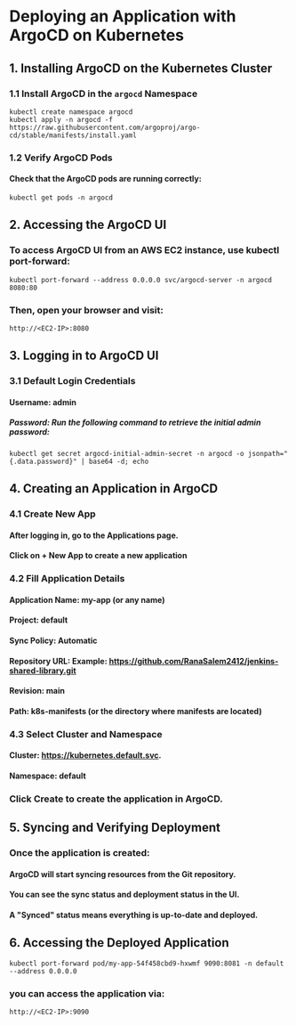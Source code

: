 # Deploying an Application with ArgoCD on Kubernetes
## 1. Installing ArgoCD on the Kubernetes Cluster
### 1.1 Install ArgoCD in the `argocd` Namespace
```
kubectl create namespace argocd
kubectl apply -n argocd -f https://raw.githubusercontent.com/argoproj/argo-cd/stable/manifests/install.yaml
```
### 1.2 Verify ArgoCD Pods
#### Check that the ArgoCD pods are running correctly:
```
kubectl get pods -n argocd
```
## 2. Accessing the ArgoCD UI
### To access ArgoCD UI from an AWS EC2 instance, use kubectl port-forward:
```
kubectl port-forward --address 0.0.0.0 svc/argocd-server -n argocd 8080:80
```
### Then, open your browser and visit:
```
http://<EC2-IP>:8080
```
## 3. Logging in to ArgoCD UI
### 3.1 Default Login Credentials
#### Username: admin
##### Password: Run the following command to retrieve the initial admin password:
```
kubectl get secret argocd-initial-admin-secret -n argocd -o jsonpath="{.data.password}" | base64 -d; echo
```
## 4. Creating an Application in ArgoCD
### 4.1 Create New App
#### After logging in, go to the Applications page.
#### Click on + New App to create a new application
### 4.2 Fill Application Details
#### Application Name: my-app (or any name)
#### Project: default
#### Sync Policy: Automatic
#### Repository URL: Example: https://github.com/RanaSalem2412/jenkins-shared-library.git
#### Revision: main
#### Path: k8s-manifests (or the directory where manifests are located)
### 4.3 Select Cluster and Namespace
#### Cluster: https://kubernetes.default.svc.
#### Namespace: default 
### Click Create to create the application in ArgoCD.
## 5. Syncing and Verifying Deployment
### Once the application is created:
#### ArgoCD will start syncing resources from the Git repository.
#### You can see the sync status and deployment status in the UI.
#### A "Synced" status means everything is up-to-date and deployed.
## 6. Accessing the Deployed Application
```
kubectl port-forward pod/my-app-54f458cbd9-hxwmf 9090:8081 -n default --address 0.0.0.0
```
### you can access the application via:
```
http://<EC2-IP>:9090
```
